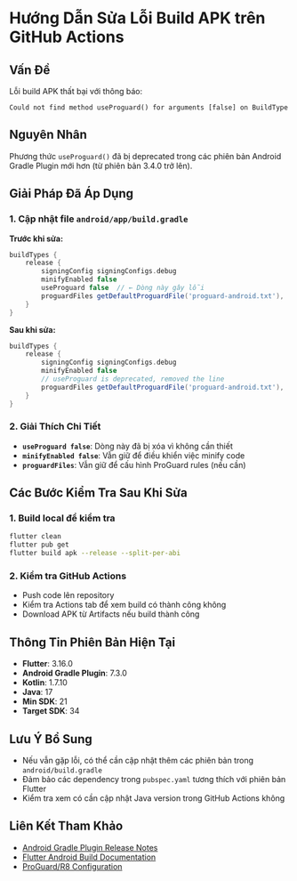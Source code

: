 # Hướng Dẫn Sửa Lỗi Build APK trên GitHub Actions

## Vấn Đề
Lỗi build APK thất bại với thông báo:
```
Could not find method useProguard() for arguments [false] on BuildType
```

## Nguyên Nhân
Phương thức `useProguard()` đã bị deprecated trong các phiên bản Android Gradle Plugin mới hơn (từ phiên bản 3.4.0 trở lên).

## Giải Pháp Đã Áp Dụng

### 1. Cập nhật file `android/app/build.gradle`
**Trước khi sửa:**
```gradle
buildTypes {
    release {
        signingConfig signingConfigs.debug
        minifyEnabled false
        useProguard false  // ← Dòng này gây lỗi
        proguardFiles getDefaultProguardFile('proguard-android.txt'), 'proguard-rules.pro'
    }
}
```

**Sau khi sửa:**
```gradle
buildTypes {
    release {
        signingConfig signingConfigs.debug
        minifyEnabled false
        // useProguard is deprecated, removed the line
        proguardFiles getDefaultProguardFile('proguard-android.txt'), 'proguard-rules.pro'
    }
}
```

### 2. Giải Thích Chi Tiết
- **`useProguard false`**: Dòng này đã bị xóa vì không cần thiết
- **`minifyEnabled false`**: Vẫn giữ để điều khiển việc minify code
- **`proguardFiles`**: Vẫn giữ để cấu hình ProGuard rules (nếu cần)

## Các Bước Kiểm Tra Sau Khi Sửa

### 1. Build local để kiểm tra
```bash
flutter clean
flutter pub get
flutter build apk --release --split-per-abi
```

### 2. Kiểm tra GitHub Actions
- Push code lên repository
- Kiểm tra Actions tab để xem build có thành công không
- Download APK từ Artifacts nếu build thành công

## Thông Tin Phiên Bản Hiện Tại
- **Flutter**: 3.16.0
- **Android Gradle Plugin**: 7.3.0
- **Kotlin**: 1.7.10
- **Java**: 17
- **Min SDK**: 21
- **Target SDK**: 34

## Lưu Ý Bổ Sung
- Nếu vẫn gặp lỗi, có thể cần cập nhật thêm các phiên bản trong `android/build.gradle`
- Đảm bảo các dependency trong `pubspec.yaml` tương thích với phiên bản Flutter
- Kiểm tra xem có cần cập nhật Java version trong GitHub Actions không

## Liên Kết Tham Khảo
- [Android Gradle Plugin Release Notes](https://developer.android.com/studio/releases/gradle-plugin)
- [Flutter Android Build Documentation](https://docs.flutter.dev/deployment/android)
- [ProGuard/R8 Configuration](https://developer.android.com/studio/build/shrink-code)